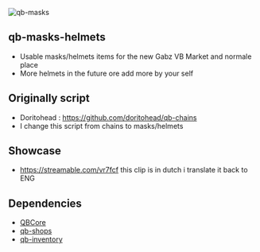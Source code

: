 ![qb-masks](https://user-images.githubusercontent.com/69800408/190875326-a4982512-9778-4fae-8a70-9f02c163a9c0.png)
## qb-masks-helmets
- Usable masks/helmets items for the new Gabz VB Market and normale place
- More helmets in the future ore add more by your self

## Originally script
- Doritohead : https://github.com/doritohead/qb-chains
- I change this script from chains to masks/helmets
 

## Showcase 
- https://streamable.com/vr7fcf this clip is in dutch i translate it back to ENG
 
## Dependencies

- [QBCore](https://github.com/qbcore-framework/qb-core)
- [qb-shops](https://github.com/qbcore-framework/qb-shops)
- [qb-inventory](https://github.com/qbcore-framework/qb-inventory)

